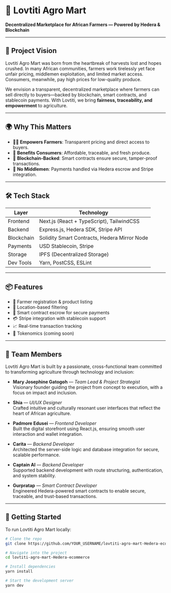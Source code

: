 # 🌾 Lovtiti Agro Mart

**Decentralized Marketplace for African Farmers — Powered by Hedera & Blockchain**

---

## 🚀 Project Vision

Lovtiti Agro Mart was born from the heartbreak of harvests lost and hopes crushed. In many African communities, farmers work tirelessly yet face unfair pricing, middlemen exploitation, and limited market access. Consumers, meanwhile, pay high prices for low-quality produce.

We envision a transparent, decentralized marketplace where farmers can sell directly to buyers—backed by blockchain, smart contracts, and stablecoin payments. With Lovtiti, we bring **fairness, traceability, and empowerment** to agriculture.

---

## 🌍 Why This Matters

- 🧑‍🌾 **Empowers Farmers**: Transparent pricing and direct access to buyers.
- 🛒 **Benefits Consumers**: Affordable, traceable, and fresh produce.
- 🔗 **Blockchain-Backed**: Smart contracts ensure secure, tamper-proof transactions.
- 💸 **No Middlemen**: Payments handled via Hedera escrow and Stripe integration.

---

## 🛠️ Tech Stack

| Layer        | Technology                          |
|--------------|-------------------------------------|
| Frontend     | Next.js (React + TypeScript), TailwindCSS |
| Backend      | Express.js, Hedera SDK, Stripe API  |
| Blockchain   | Solidity Smart Contracts, Hedera Mirror Node |
| Payments     | USD Stablecoin, Stripe              |
| Storage      | IPFS (Decentralized Storage)        |
| Dev Tools    | Yarn, PostCSS, ESLint               |

---

## 📦 Features

- 🧾 Farmer registration & product listing
- 📍 Location-based filtering
- 🔐 Smart contract escrow for secure payments
- 💳 Stripe integration with stablecoin support
- 📈 Real-time transaction tracking
- 🧠 Tokenomics (coming soon)

---

## 👥 Team Members

Lovtiti Agro Mart is built by a passionate, cross-functional team committed to transforming agriculture through technology and inclusion:

- **Mary Josephine Gatogoh** — *Team Lead & Project Strategist*  
  Visionary founder guiding the project from concept to execution, with a focus on impact and inclusion.

- **Shia** — *UI/UX Designer*  
  Crafted intuitive and culturally resonant user interfaces that reflect the heart of African agriculture.

- **Padmore Edusei** — *Frontend Developer*  
  Built the digital storefront using React.js, ensuring smooth user interaction and wallet integration.

- **Carita** — *Backend Developer*  
  Architected the server-side logic and database integration for secure, scalable performance.

- **Captain AI** — *Backend Developer*  
  Supported backend development with route structuring, authentication, and system stability.

- **Gurpratap** — *Smart Contract Developer*  
  Engineered Hedera-powered smart contracts to enable secure, traceable, and trust-based transactions.

---

## 🧪 Getting Started

To run Lovtiti Agro Mart locally:

```bash
# Clone the repo
git clone https://github.com/YOUR_USERNAME/lovtiti-agro-mart-Hedera-ecommerce.git

# Navigate into the project
cd lovtiti-agro-mart-Hedera-ecommerce

# Install dependencies
yarn install

# Start the development server
yarn dev
